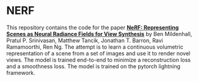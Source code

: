 # NERF

This repository contains the code for the paper [**NeRF: Representing Scenes as Neural Radiance Fields for View Synthesis**](https://arxiv.org/abs/2003.08934) by Ben Mildenhall, Pratul P. Srinivasan, Matthew Tancik, Jonathan T. Barron, Ravi Ramamoorthi, Ren Ng. The attempt is to learn a continuous volumetric representation of a scene from a set of images and use it to render novel views. The model is trained end-to-end to minimize a reconstruction loss and a smoothness loss. The model is trained on the pytorch lightning framework.

